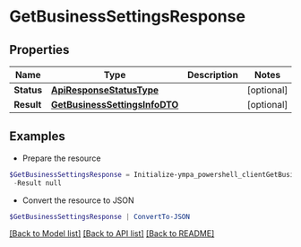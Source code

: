 # GetBusinessSettingsResponse
## Properties

Name | Type | Description | Notes
------------ | ------------- | ------------- | -------------
**Status** | [**ApiResponseStatusType**](ApiResponseStatusType.md) |  | [optional] 
**Result** | [**GetBusinessSettingsInfoDTO**](GetBusinessSettingsInfoDTO.md) |  | [optional] 

## Examples

- Prepare the resource
```powershell
$GetBusinessSettingsResponse = Initialize-ympa_powershell_clientGetBusinessSettingsResponse  -Status null `
 -Result null
```

- Convert the resource to JSON
```powershell
$GetBusinessSettingsResponse | ConvertTo-JSON
```

[[Back to Model list]](../README.md#documentation-for-models) [[Back to API list]](../README.md#documentation-for-api-endpoints) [[Back to README]](../README.md)

